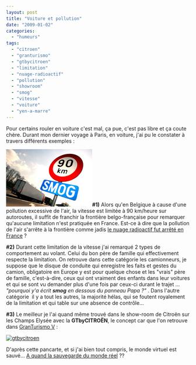 ```yaml
---
layout: post
title: "Voiture et pollution"
date: "2009-01-02"
categories: 
  - "humeurs"
tags: 
  - "citroen"
  - "granturismo"
  - "gtbycitroen"
  - "limitation"
  - "nuage-radioactif"
  - "pollution"
  - "showroom"
  - "smog"
  - "vitesse"
  - "voiture"
  - "yen-a-marre"
---
```


Pour certains rouler en voiture c'est mal, ça pue, c'est pas libre et ça coute chère. Durant mon dernier voyage à Paris, en voiture, j'ai pu le constater à travers différents exemples :

![smog](images/smog.jpg "smog")**#1)** Alors qu'en Belgique à cause d'une pollution excessive de l'air, la vitesse est limitée à 90 km/heure sur autoroutes, il suffit de franchir la frontière belgo-française pour remarquer qu'aucune limitation n'est pratiquée en France. Est-ce à dire que la pollution de l'air s'arrête à la frontière comme jadis [le nuage radioactif fut arrêté en France](http://www.ina.fr/archivespourtous/index.php?vue=notice&id_notice=CAB86010759 "Comment la France a détecté son nuage radioactif") ?

**#2)** Durant cette limitation de la vitesse j'ai remarqué 2 types de comportement au volant. Celui du bon père de famille qui effectivement respecte la limitation. On retrouve dans cette catégorie les camionneurs, je suppose que le disque de conduite qui enregistre les faits et gestes du camion, obligatoire en Europe y est pour quelque chose et les "vrais" père de famille, c'est-à-dire, ceux qui ont vraiment des enfants dans leur voitures et qui se sont vu demander plus d'une fois par ceux-ci durant le trajet ... _"pourquoi y'a écrit **smog** en dessous du panneau Papa ?"_ . Dans l'autre catégorie  il y a tout les autres, la majorité hélas, qui se foutent royalement de la limitation et qui table sur une absence de contrôle...

**#3)** Le meilleur je l'ai quand même trouvé dans le show-room de Citroën sur les Champs Elysée avec la **GTbyCITROËN**, le concept car que l'on retrouve dans [GranTurismo V](http://www.granturismoworld.com/ "le site officiel de Granturismo, au cas où tu ne le connaitrais pas déjà") :

[![gtbycitroen](images/gtbycitroen-300x297.jpg "Dans le jeu vidéo GTByCitroen ne rejette aucune émission polluante grâce à sa propulsion électrique alimentée par une pile à combustible")](http://www.nyamsprod.com/blog/wp-content/uploads/2009/01/gtbycitroen.jpg)

D'après cette pancarte, et si j'ai bien tout compris, le monde virtuel est sauvé... [A quand la sauvegarde du monde réel](http://www.automoto.fr/auto-moto/video/concept-citroen-gt-essai-automoto-07-12-2008-4183828.html "Essai réel sur un circuit réel de la GTByCITROEN") ??
